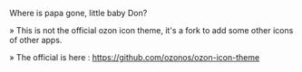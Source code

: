 Where is papa gone, little baby Don?

» This is not the official ozon icon theme, it's a fork to add some other icons of other apps.

» The official is here : https://github.com/ozonos/ozon-icon-theme
